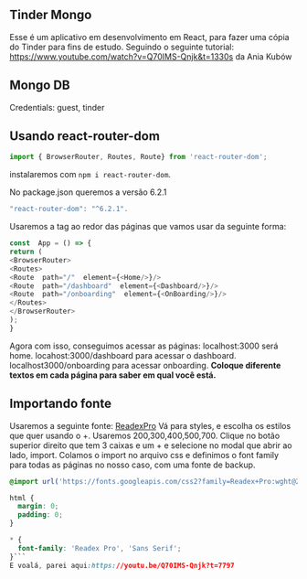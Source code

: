 ## Tinder Mongo
Esse é um aplicativo em desenvolvimento em React, para fazer uma cópia do Tinder para fins de estudo.
Seguindo o seguinte tutorial: https://www.youtube.com/watch?v=Q70IMS-Qnjk&t=1330s
da Ania Kubów
## Mongo DB
Credentials: guest, tinder

## Usando react-router-dom
```javascript
import { BrowserRouter, Routes, Route} from 'react-router-dom';
```
instalaremos com ``npm i react-router-dom``.

No package.json queremos a versão 6.2.1
```javascript 
"react-router-dom": "^6.2.1". 
```
Usaremos a tag <BrowserRouter> ao redor das páginas que vamos usar da seguinte forma:
```javascript
const  App = () => {
return (
<BrowserRouter>
<Routes>
<Route  path="/"  element={<Home/>}/>
<Route  path="/dashboard"  element={<Dashboard/>}/>
<Route  path="/onboarding"  element={<OnBoarding/>}/>
</Routes>
</BrowserRouter>
);
}
``` 
Agora com isso, conseguimos acessar as páginas: 
localhost:3000 será home.
locahost:3000/dashboard para acessar o dashboard.
localhost3000/onboarding para acessar onboarding.
**Coloque diferente textos em cada página para saber em qual você está.**

## Importando fonte

Usaremos a seguinte fonte: [ReadexPro](https://fonts.google.com/specimen/Readex+Pro?vfquery=Readex)
Vá para styles, e escolha os estilos que quer usando o +.
Usaremos 200,300,400,500,700.
Clique no botão superior direito que tem 3 caixas e um + e selecione no modal que abrir ao lado, import.
Colamos o import no arquivo css e definimos o font family para todas as páginas no nosso caso, com uma fonte de backup.
```css
@import url('https://fonts.googleapis.com/css2?family=Readex+Pro:wght@200;300;400;500;700&display=swap');

html {
  margin: 0;
  padding: 0;
}

* {
  font-family: 'Readex Pro', 'Sans Serif';
}```
E voalá, parei aqui:https://youtu.be/Q70IMS-Qnjk?t=7797